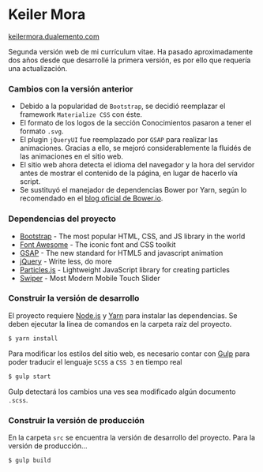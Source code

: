 # Keiler Mora
[keilermora.dualemento.com](http://keilermora.dualemento.com)

Segunda versión web de mi currículum vitae. Ha pasado aproximadamente dos años desde que desarrollé la primera versión, es por ello que requería una actualización.

### Cambios con la versión anterior

* Debido a la popularidad de `Bootstrap`, se decidió reemplazar el framework `Materialize CSS` con éste.
* El formato de los logos de la sección Conocimientos pasaron a tener el formato `.svg`.
* El plugin `jQueryUI` fue reemplazado por `GSAP` para realizar las animaciones. Gracias a ello, se mejoró considerablemente la fluidés de las animaciones en el sitio web.
* El sitio web ahora detecta el idioma del navegador y la hora del servidor antes de mostrar el contenido de la página, en lugar de hacerlo vía script.
* Se sustituyó el manejador de dependencias Bower por Yarn, según lo recomendado en el [blog oficial de Bower.io](https://bower.io/blog/2017/how-to-migrate-away-from-bower/).

### Dependencias del proyecto

* [Bootstrap](https://getbootstrap.com/docs/3.3/) - The most popular HTML, CSS, and JS library in the world
* [Font Awesome](http://fontawesome.io/) - The iconic font and CSS toolkit
* [GSAP](https://greensock.com/gsap) - The new standard for HTML5 and javascript animation
* [jQuery](https://jquery.com/) - Write less, do more
* [Particles.js](http://vincentgarreau.com/particles.js/) - Lightweight JavaScript library for creating particles
* [Swiper](http://idangero.us/swiper/) - Most Modern Mobile Touch Slider

### Construir la versión de desarrollo

El proyecto requiere [Node.js](https://nodejs.org/) y [Yarn](https://yarnpkg.com/lang/en/) para instalar las dependencias. Se deben ejecutar la línea de comandos en la carpeta raíz del proyecto.

```sh
$ yarn install
```

Para modificar los estilos del sitio web, es necesario contar con [Gulp](https://gulpjs.com/) para poder traducir el lenguaje `SCSS` a `CSS 3` en tiempo real

```sh
$ gulp start
```

Gulp detectará los cambios una ves sea modificado algún documento `.scss`.

### Construir la versión de producción

En la carpeta `src` se encuentra la versión de desarrollo del proyecto. Para la versión de producción...

```sh
$ gulp build
```